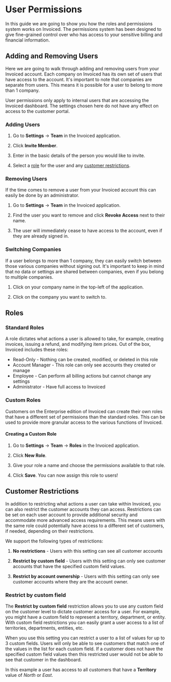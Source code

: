 # User Permissions

In this guide we are going to show you how the roles and permissions system works on Invoiced. The permissions system has been designed to give fine-grained control over who has access to your sensitive billing and financial information.

## Adding and Removing Users

Here we are going to walk through adding and removing users from your Invoiced account. Each company on Invoiced has its own set of users that have access to the account. It's important to note that companies are separate from users. This means it is possible for a user to belong to more than 1 company.

User permissions only apply to internal users that are accessing the Invoiced dashboard. The settings chosen here do not have any effect on access to the customer portal.

### Adding Users

1. Go to **Settings** &rarr; **Team** in the Invoiced application.

2. Click **Invite Member**.

3. Enter in the basic details of the person you would like to invite.

4. Select a [role](#roles) for the user and any [customer restrictions](#customer-restrictions).

### Removing Users

If the time comes to remove a user from your Invoiced account this can easily be done by an administrator.

1. Go to **Settings** &rarr; **Team** in the Invoiced application.

2. Find the user you want to remove and click **Revoke Access** next to their name.

3. The user will immediately cease to have access to the account, even if they are already signed in.

### Switching Companies

If a user belongs to more than 1 company, they can easily switch between those various companies without signing out. It's important to keep in mind that no data or settings are shared between companies, even if you belong to multiple companies.

1. Click on your company name in the top-left of the application.

2. Click on the company you want to switch to.

## Roles

### Standard Roles

A role dictates what actions a user is allowed to take, for example, creating invoices, issuing a refund, and modifying item prices. Out of the box, Invoiced includes these roles:
- Read-Only - Nothing can be created, modified, or deleted in this role
- Account Manager - This role can only see accounts they created or manage
- Employee - Can perform all billing actions but cannot change any settings
- Administrator - Have full access to Invoiced

### Custom Roles

Customers on the Enterprise edition of Invoiced can create their own roles that have a different set of permissions than the standard roles. This can be used to provide more granular access to the various functions of Invoiced.

#### Creating a Custom Role

1. Go to **Settings** &rarr; **Team** &rarr; **Roles** in the Invoiced application.

2. Click **New Role**.

3. Give your role a name and choose the permissions available to that role.

4. Click **Save**. You can now assign this role to users!

## Customer Restrictions

In addition to restricting what actions a user can take within Invoiced, you can also restrict the customer accounts they can access. Restrictions can be set on each user account to provide additional security and accommodate more advanced access requirements. This means users with the same role could potentially have access to a different set of customers, if needed, depending on their restrictions.

We support the following types of restrictions:

1. **No restrictions** - Users with this setting can see all customer accounts

2. **Restrict by custom field** - Users with this setting can only see customer accounts that have the specified custom field values.

3. **Restrict by account ownership** - Users with this setting can only see customer accounts where they are the account owner.

### Restrict by custom field

The **Restrict by custom field** restriction allows you to use any custom field on the customer level to dictate customer access for a user. For example, you might have a custom field to represent a territory, department, or entity. With custom field restrictions you can easily grant a user access to a list of territories, departments, entities, etc.

When you use this setting you can restrict a user to a list of values for up to 3 custom fields. Users will only be able to see customers that match one of the values in the list for each custom field. If a customer does not have the specified custom field values then this restricted user would not be able to see that customer in the dashboard.

In this example a user has access to all customers that have a **Territory** value of *North* or *East*.